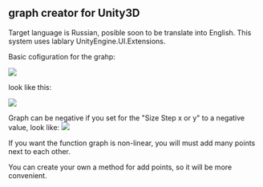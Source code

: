 ## graph creator for Unity3D
Target language is Russian, posible soon to be translate into English. 
This system uses lablary UnityEngine.UI.Extensions. 

Basic cofiguration for the grahp:

![](https://sun9-35.userapi.com/impg/hAjfH2JW-hUh0cPwUbPHUuYcPFFKkK8uu7DVZA/jnIgG_kaFiY.jpg?size=412x535&quality=95&sign=970b2f17e8c25ac23b3adcf0571298ba&type=album)

look like this:

![](https://sun9-75.userapi.com/impg/LrS_E9lnL_tN1kckREv2XcorOo-y62IsqcOJfw/mg9H7_4KvT4.jpg?size=415x548&quality=95&sign=c659790ca54654fc5737b654ae60322b&type=album)

Graph can be negative if you set for the "Size Step x or y" to a negative value,
look like:
![](https://sun9-70.userapi.com/impg/Xti11FAmj8LKY3m8H_xGhT6c-vAkDXWa81iREA/b_kBE_0Vppw.jpg?size=420x621&quality=95&sign=621d0ea116d027a8f990c4416e0061c0&type=album)

If you want the  function graph is non-linear, you will must add many  points next to each other.

You can create your own a method for add points, so it will be more convenient.
